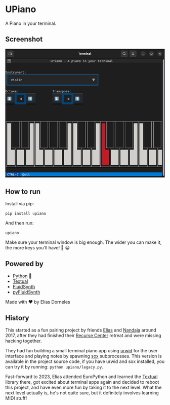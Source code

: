 # UPiano

A Piano in your terminal.


## Screenshot

 ![](./screenshot-upiano.png)


## How to run

Install via pip:

    pip install upiano

And then run:

    upiano

Make sure your terminal window is big enough.
The wider you can make it, the more keys you'll have! 🎹 😀


## Powered by

* [Python](https://www.python.org) 🐍
* [Textual](https://textual.textualize.io/)
* [FluidSynth](https://github.com/FluidSynth/fluidsynth)
* [pyFluidSynth](https://github.com/nwhitehead/pyfluidsynth)

Made with ❤️  by Elias Dorneles


## History

This started as a fun pairing project by friends
[Elias](https://github.com/eliasdorneles) and
[Nandaja](https://github.com/nandajavarma) around 2017, after they had
finished their [Recurse Center](https://recurse.com) retreat and were missing
hacking together.

They had fun building a small terminal piano app using
[urwid](https://urwid.org) for the user interface and playing notes by spawning
[sox](https://sox.sourceforge.net) subprocesses. This version is available in
the project source code, if you have urwid and sox installed, you can try it by
running: `python upiano/legacy.py`.

Fast-forward to 2023, Elias attended EuroPython and learned the
[Textual](https://textual.textualize.io) library there, got excited about
terminal apps again and decided to reboot this project, and have even more fun
by taking it to the next level. What the next level actually is, he's not quite
sure, but it definitely involves learning MIDI stuff!
